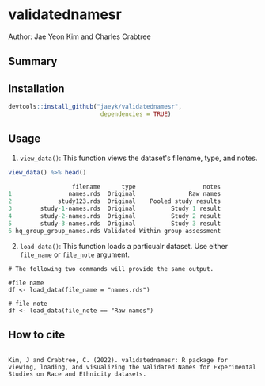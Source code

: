 # validatednamesr

Author: Jae Yeon Kim and Charles Crabtree

## Summary 

## Installation 

```r
devtools::install_github("jaeyk/validatednamesr",
                          dependencies = TRUE)
```

## Usage 

1. `view_data()`: This function views the dataset's filename, type, and notes. 

```r
view_data() %>% head()

                  filename      type                   notes
1                names.rds  Original               Raw names
2             study123.rds  Original    Pooled study results
3        study-1-names.rds  Original          Study 1 result
4        study-2-names.rds  Original          Study 2 result
5        study-3-names.rds  Original          Study 3 result
6 hq_group_group_names.rds Validated Within group assessment
````

2. `load_data()`: This function loads a particualr dataset. Use either `file_name` or `file_note` argument.

```{r}
# The following two commands will provide the same output.

#file name
df <- load_data(file_name = "names.rds")

# file note 
df <- load_data(file_note == "Raw names")
```

## How to cite

```{r}

Kim, J and Crabtree, C. (2022). validatednamesr: R package for viewing, loading, and visualizing the Validated Names for Experimental Studies on Race and Ethnicity datasets. 

```
